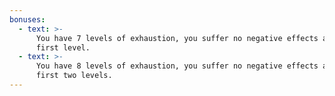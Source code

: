 ```yaml
---
bonuses:
  - text: >-
      You have 7 levels of exhaustion, you suffer no negative effects at the
      first level.
  - text: >-
      You have 8 levels of exhaustion, you suffer no negative effects at the
      first two levels.
---
```

